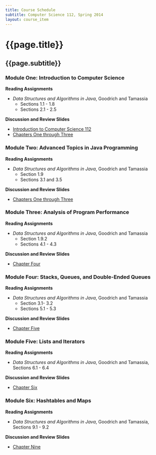```yaml
---
title: Course Schedule
subtitle: Computer Science 112, Spring 2014
layout: course_item
---
```


# {{page.title}}
## {{page.subtitle}}

### Module One: Introduction to Computer Science

**Reading Assignments**

- <em>Data Structures and Algorithms in Java</em>, Goodrich and Tamassia
    - Sections 1.1 - 1.8
    - Sections 2.1 - 2.5

**Discussion and Review Slides**

<ul>

  <li> <a target="_blank" rel="noopener" rel="noopener" rel="noopener" rel="noopener" href ="{{site.baseurl}}teaching/cs112S2014/provide/slides/module1/cs112S2014-introduction.html">Introduction to Computer Science 112</a></li>
  <li> <a target="_blank" rel="noopener" rel="noopener" rel="noopener" rel="noopener" href ="{{site.baseurl}}teaching/cs112S2014/provide/slides/module1/cs112S2014-chapter1.html">Chapters One through Three </a></li>

</ul>

### Module Two: Advanced Topics in Java Programming

**Reading Assignments**

- <em>Data Structures and Algorithms in Java</em>, Goodrich and Tamassia
    - Section 1.9
    - Sections 3.1 and 3.5

**Discussion and Review Slides**

<ul>

  <li> <a target="_blank" rel="noopener" rel="noopener" rel="noopener" rel="noopener" href ="{{site.baseurl}}teaching/cs112S2014/provide/slides/module1/cs112S2014-chapter1.html">Chapters One through Three </a></li>

</ul>

### Module Three: Analysis of Program Performance

**Reading Assignments**

- <em>Data Structures and Algorithms in Java</em>, Goodrich and Tamassia
    - Section 1.9.2
    - Sections 4.1 - 4.3

**Discussion and Review Slides**

<ul>

  <li> <a target="_blank" rel="noopener" rel="noopener" rel="noopener" rel="noopener" href ="{{site.baseurl}}teaching/cs112S2014/provide/slides/module2/cs112S2014-chapter4.html">Chapter Four</a></li>

</ul>

### Module Four: Stacks, Queues, and Double-Ended Queues

**Reading Assignments**

- <em>Data Structures and Algorithms in Java</em>, Goodrich and Tamassia
    - Section 3.1- 3.2
    - Sections 5.1 - 5.3

**Discussion and Review Slides**

<ul>

  <li> <a target="_blank" rel="noopener" rel="noopener" rel="noopener" rel="noopener" href ="{{site.baseurl}}teaching/cs112S2014/provide/slides/module3/cs112S2014-chapter5.html">Chapter Five</a></li>

</ul>

### Module Five: Lists and Iterators

**Reading Assignments**

- <em>Data Structures and Algorithms in Java</em>, Goodrich and Tamassia, Sections 6.1 - 6.4

**Discussion and Review Slides**

<ul>

  <li> <a target="_blank" rel="noopener" rel="noopener" rel="noopener" rel="noopener" href ="{{site.baseurl}}teaching/cs112S2014/provide/slides/module4/cs112S2014-chapter6.html">Chapter Six</a></li>

</ul>

### Module Six: Hashtables and Maps

**Reading Assignments**

- <em>Data Structures and Algorithms in Java</em>, Goodrich and Tamassia, Sections 9.1 - 9.2

**Discussion and Review Slides**

<ul>

  <li> <a target="_blank" rel="noopener" rel="noopener" rel="noopener" rel="noopener" href ="{{site.baseurl}}teaching/cs112S2014/provide/slides/module5/cs112S2014-chapter9.html">Chapter Nine</a></li>

</ul>
